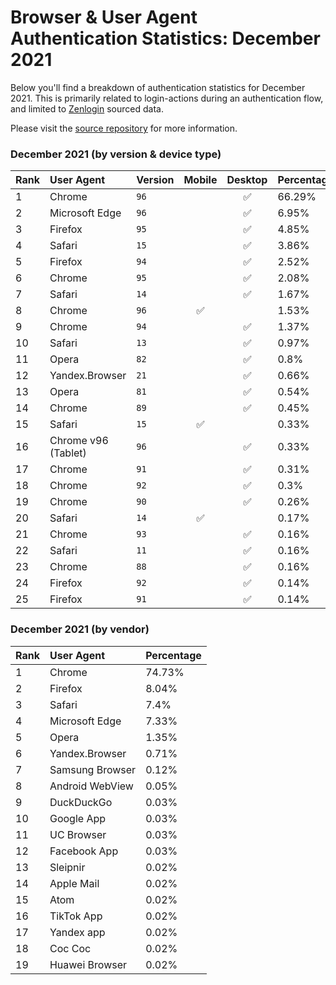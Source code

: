 # Browser & User Agent Authentication Statistics: December 2021

Below you'll find a breakdown of authentication statistics for
December 2021. This is primarily related to login-actions during an
authentication flow, and limited to <a href="https://zenlogin.co"/>Zenlogin</a>
sourced data.

Please visit the
<a href="https://github.com/zenlogin/browser-user-agent-authentication-statistics">source repository</a>
for more information.

### December 2021 (by version & device type)
| Rank | User Agent | Version | Mobile | Desktop | Percentage |
| :--- | :--- | :--- | :---: | :---: | :--- |
| 1 | Chrome | `96` | | ✅ | 66.29% |
| 2 | Microsoft Edge | `96` | | ✅ | 6.95% |
| 3 | Firefox | `95` | | ✅ | 4.85% |
| 4 | Safari | `15` | | ✅ | 3.86% |
| 5 | Firefox | `94` | | ✅ | 2.52% |
| 6 | Chrome | `95` | | ✅ | 2.08% |
| 7 | Safari | `14` | | ✅ | 1.67% |
| 8 | Chrome | `96` | ✅ | | 1.53% |
| 9 | Chrome | `94` | | ✅ | 1.37% |
| 10 | Safari | `13` | | ✅ | 0.97% |
| 11 | Opera | `82` | | ✅ | 0.8% |
| 12 | Yandex.Browser | `21` | | ✅ | 0.66% |
| 13 | Opera | `81` | | ✅ | 0.54% |
| 14 | Chrome | `89` | | ✅ | 0.45% |
| 15 | Safari | `15` | ✅ | | 0.33% |
| 16 | Chrome v96 (Tablet) | `96` | | ✅ | 0.33% |
| 17 | Chrome | `91` | | ✅ | 0.31% |
| 18 | Chrome | `92` | | ✅ | 0.3% |
| 19 | Chrome | `90` | | ✅ | 0.26% |
| 20 | Safari | `14` | ✅ | | 0.17% |
| 21 | Chrome | `93` | | ✅ | 0.16% |
| 22 | Safari | `11` | | ✅ | 0.16% |
| 23 | Chrome | `88` | | ✅ | 0.16% |
| 24 | Firefox | `92` | | ✅ | 0.14% |
| 25 | Firefox | `91` | | ✅ | 0.14% |


### December 2021 (by vendor)
| Rank | User Agent | Percentage |
| :--- | :--- | :--- |
| 1 | Chrome | 74.73% |
| 2 | Firefox | 8.04% |
| 3 | Safari | 7.4% |
| 4 | Microsoft Edge | 7.33% |
| 5 | Opera | 1.35% |
| 6 | Yandex.Browser | 0.71% |
| 7 | Samsung Browser | 0.12% |
| 8 | Android WebView | 0.05% |
| 9 | DuckDuckGo | 0.03% |
| 10 | Google App | 0.03% |
| 11 | UC Browser | 0.03% |
| 12 | Facebook App | 0.03% |
| 13 | Sleipnir | 0.02% |
| 14 | Apple Mail | 0.02% |
| 15 | Atom | 0.02% |
| 16 | TikTok App | 0.02% |
| 17 | Yandex app | 0.02% |
| 18 | Coc Coc | 0.02% |
| 19 | Huawei Browser | 0.02% |
